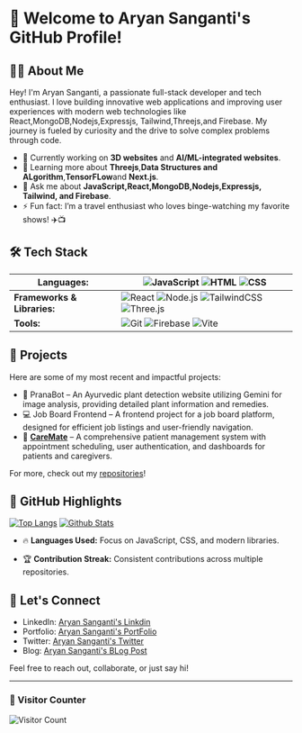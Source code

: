 # 🌟 Welcome to Aryan Sanganti's GitHub Profile!

## 👨‍💻 About Me

Hey! I'm Aryan Sanganti, a passionate full-stack developer and tech enthusiast. I love building innovative web applications and improving user experiences with modern web technologies like React,MongoDB,Nodejs,Expressjs, Tailwind,Threejs,and Firebase. My journey is fueled by curiosity and the drive to solve complex problems through code.

- 🔭 Currently working on **3D websites** and **AI/ML-integrated websites**.
- 🌱 Learning more about **Threejs**,**Data Structures and ALgorithm**,**TensorFLow**and **Next.js**.
- 💬 Ask me about **JavaScript,React,MongoDB,Nodejs,Expressjs, Tailwind, and Firebase**.
- ⚡ Fun fact: I’m a travel enthusiast who loves binge-watching my favorite shows! ✈️📺

## 🛠️ Tech Stack

| **Languages:**               | ![JavaScript](https://img.shields.io/badge/-JavaScript-F7DF1E?style=flat-square&logo=javascript&logoColor=black) ![HTML](https://img.shields.io/badge/-HTML-E34F26?style=flat-square&logo=html5&logoColor=white) ![CSS](https://img.shields.io/badge/-CSS-1572B6?style=flat-square&logo=css3&logoColor=white) |
|------------------------------|--------------------------------------------------------------------------------------------------------------------------------------------------------------------------------------------------------------------------------------------------------------------------|
| **Frameworks & Libraries:**  | ![React](https://img.shields.io/badge/-React-61DAFB?style=flat-square&logo=react&logoColor=black) ![Node.js](https://img.shields.io/badge/-Node.js-339933?style=flat-square&logo=node.js&logoColor=white) ![TailwindCSS](https://img.shields.io/badge/-TailwindCSS-38B2AC?style=flat-square&logo=tailwind-css&logoColor=white) ![Three.js](https://img.shields.io/badge/-Three.js-000000?style=flat-square&logo=three.js&logoColor=white) |
| **Tools:**                   | ![Git](https://img.shields.io/badge/-Git-F05032?style=flat-square&logo=git&logoColor=white) ![Firebase](https://img.shields.io/badge/-Firebase-FFCA28?style=flat-square&logo=firebase&logoColor=black) ![Vite](https://img.shields.io/badge/-Vite-646CFF?style=flat-square&logo=vite&logoColor=white) |  


## 🚀 Projects

Here are some of my most recent and impactful projects:

- 🌿 PranaBot – An Ayurvedic plant detection website utilizing Gemini for image analysis, providing detailed plant information and remedies.
- 💻 Job Board Frontend – A frontend project for a job board platform, designed for efficient job listings and user-friendly navigation.
- 💼 **[CareMate](https://github.com/your-username/caremate)** – A comprehensive patient management system with appointment scheduling, user authentication, and dashboards for patients and caregivers.

For more, check out my [repositories](https://github.com/your-username?tab=repositories)!

## 🎯 GitHub Highlights

[![Top Langs](https://github-readme-stats.vercel.app/api/top-langs/?username=aryansanganti&layout=compact&theme=radical)](https://github.com/aryansanganti)
[![Github Stats](https://github-readme-stats.vercel.app/api?username=aryansanganti&show_icons=true&theme=radical)](https://github.com/aryansanganti)

- 🔥 **Languages Used:** Focus on JavaScript, CSS, and modern libraries.

 
- 🏆 **Contribution Streak:** Consistent contributions across multiple repositories.

## 💬 Let's Connect

- LinkedIn: [Aryan Sanganti's Linkdin](https://linkedin.com/in/your-link)
- Portfolio: [Aryan Sanganti's PortFolio](https://yourportfolio.com)
- Twitter: [Aryan Sanganti's Twitter](https://twitter.com/yourtwitter)
- Blog: [Aryan Sanganti's BLog Post](https://yourblog.com)

Feel free to reach out, collaborate, or just say hi!

---

### 👀 Visitor Counter

![Visitor Count](https://profile-counter.glitch.me/your-username/count.svg)

